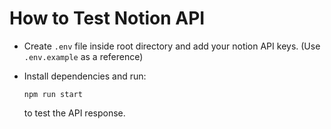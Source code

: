 # How to Test Notion API

-   Create `.env` file inside root directory and add your notion API keys. (Use `.env.example` as a reference)

-   Install dependencies and run:

    ```node
    npm run start
    ```

    to test the API response.
